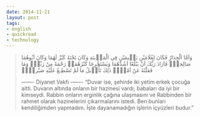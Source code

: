 ```yaml
---
date: 2014-11-21
layout: post
tags:
- english
- quickread
- technology
---
```


> وَاَمَّا الْجِدَارُ فَكَانَ لِغُلَامَيْنِ يَت۪يمَيْنِ فِي الْمَد۪ينَةِ وَكَانَ تَحْتَهُ كَنْزٌ لَهُمَا وَكَانَ اَبُوهُمَا صَالِحاًۚ فَاَرَادَ رَبُّكَ اَنْ يَبْلُغَٓا اَشُدَّهُمَا وَيَسْتَخْرِجَا كَنْزَهُمَاۗ رَحْمَةً مِنْ رَبِّكَۚ وَمَا فَعَلْتُهُ عَنْ اَمْر۪يۜ ذٰلِكَ تَأْو۪يلُ مَا لَمْ تَسْطِـعْ عَلَيْهِ صَبْراًۜ۟
> 
> ——- Diyanet Vakfı ——- 
> “Duvar ise, şehirde iki yetim erkek çocuğa aitti. Duvarın altında onların bir hazinesi vardı; babaları da iyi bir kimseydi. Rabbin onların erginlik çağına ulaşmasını ve Rabbinden bir rahmet olarak hazinelerini çıkarmalarını istedi. Ben bunları kendiliğimden yapmadım. İşte dayanamadığın işlerin içyüzleri budur.”
